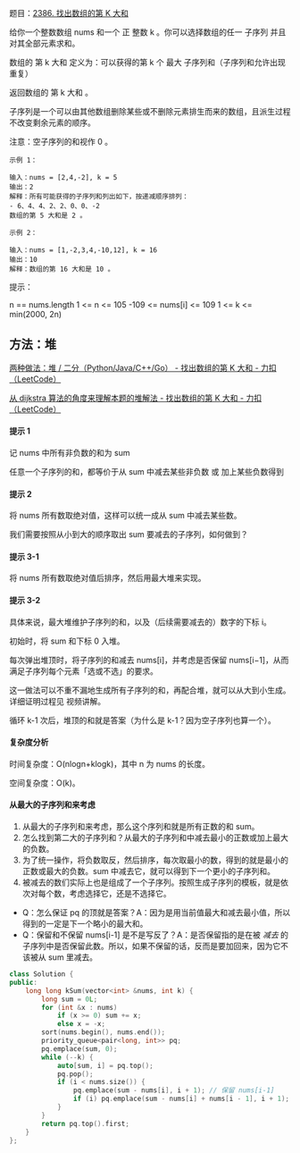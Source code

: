 题目：[2386. 找出数组的第 K 大和](https://leetcode.cn/problems/find-the-k-sum-of-an-array/)

给你一个整数数组 nums 和一个 正 整数 k 。你可以选择数组的任一 子序列 并且对其全部元素求和。

数组的 第 k 大和 定义为：可以获得的第 k 个 最大 子序列和（子序列和允许出现重复）

返回数组的 第 k 大和 。

子序列是一个可以由其他数组删除某些或不删除元素排生而来的数组，且派生过程不改变剩余元素的顺序。

注意：空子序列的和视作 0 。

```
示例 1：

输入：nums = [2,4,-2], k = 5
输出：2
解释：所有可能获得的子序列和列出如下，按递减顺序排列：
- 6、4、4、2、2、0、0、-2
数组的第 5 大和是 2 。

示例 2：

输入：nums = [1,-2,3,4,-10,12], k = 16
输出：10
解释：数组的第 16 大和是 10 。
```

提示：

n == nums.length
1 <= n <= 105
-109 <= nums[i] <= 109
1 <= k <= min(2000, 2n)

## 方法：堆

[两种做法：堆 / 二分（Python/Java/C++/Go） - 找出数组的第 K 大和 - 力扣（LeetCode）](https://leetcode.cn/problems/find-the-k-sum-of-an-array/solution/zhuan-huan-dui-by-endlesscheng-8yiq/)

[从 dijkstra 算法的角度来理解本题的堆解法 - 找出数组的第 K 大和 - 力扣（LeetCode）](https://leetcode.cn/problems/find-the-k-sum-of-an-array/solution/yong-by-vclip-281y/)

#### 提示 1

记 nums 中所有非负数的和为 sum

任意一个子序列的和，都等价于从 sum 中减去某些非负数 或 加上某些负数得到

#### 提示 2

将 nums 所有数取绝对值，这样可以统一成从 sum 中减去某些数。

我们需要按照从小到大的顺序取出 sum 要减去的子序列，如何做到？

#### 提示 3-1

将 nums 所有数取绝对值后排序，然后用最大堆来实现。

#### 提示 3-2

具体来说，最大堆维护子序列的和，以及（后续需要减去的）数字的下标 i。

初始时，将 sum 和下标 0 入堆。

每次弹出堆顶时，将子序列的和减去 nums[i]，并考虑是否保留 nums[i−1]，从而满足子序列每个元素「选或不选」的要求。

这一做法可以不重不漏地生成所有子序列的和，再配合堆，就可以从大到小生成。详细证明过程见 视频讲解。

循环 k-1 次后，堆顶的和就是答案（为什么是 k-1？因为空子序列也算一个）。

#### 复杂度分析

时间复杂度：O(nlogn+klogk)，其中 n 为 nums 的长度。

空间复杂度：O(k)。

#### 从最大的子序列和来考虑

1. 从最大的子序列和来考虑，那么这个序列和就是所有正数的和 sum。
2. 怎么找到第二大的子序列和？从最大的子序列和中减去最小的正数或加上最大的负数。
3. 为了统一操作，将负数取反，然后排序，每次取最小的数，得到的就是最小的正数或最大的负数。sum 中减去它，就可以得到下一个更小的子序列和。
4. 被减去的数们实际上也是组成了一个子序列。按照生成子序列的模板，就是依次对每个数，考虑选择它，还是不选择它。

- Q：怎么保证 pq 的顶就是答案？A：因为是用当前值最大和减去最小值，所以得到的一定是下一个略小的最大和。
- Q：保留和不保留 nums[i-1] 是不是写反了？A：是否保留指的是在被 *减去* 的子序列中是否保留此数。所以，如果不保留的话，反而是要加回来，因为它不该被从 sum 里减去。

```cpp
class Solution {
public:
    long long kSum(vector<int> &nums, int k) {
        long sum = 0L;
        for (int &x : nums)
            if (x >= 0) sum += x;
            else x = -x;
        sort(nums.begin(), nums.end());
        priority_queue<pair<long, int>> pq;
        pq.emplace(sum, 0);
        while (--k) {
            auto[sum, i] = pq.top();
            pq.pop();
            if (i < nums.size()) {
                pq.emplace(sum - nums[i], i + 1); // 保留 nums[i-1]
                if (i) pq.emplace(sum - nums[i] + nums[i - 1], i + 1); // 不保留 nums[i-1]，把之前减去的加回来
            }
        }
        return pq.top().first;
    }
};
```

